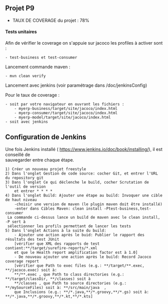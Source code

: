 ## Projet P9

* TAUX DE COVERAGE du projet : 78%

#### Tests unitaires
Afin de vérifier le coverage on s'appuie sur jacoco
les profiles à activer sont :
    
    - test-business et test-consumer
    

Lancement commande maven :

    - mvn clean verify

Lancement avec jenkins (voir paramétrage dans /doc/jenkinsConfig)

Pour le taux de coverage :

    - soit par votre navigateur en ouvrant les fichiers :
        - myerp-business/target/site/jacoco/index.html
        - myerp-consumer/target/site/jacoco/index.html
        - myerp-model/target/site/jacoco/index.html
    - soit avec jenkins

## Configuration de Jenkins
Une fois Jenkins installé ( https://www.jenkins.io/doc/book/installing/), il est conseillé de  
sauvegarder entre chaque étape.

    1) Créer un nouveau projet freestyle
    2) Dans l'onglet Gestion de code source: cocher Git, et entrer l'URL du repository git
    3) Dans l'onglet Ce qui déclenche le build, cocher Scrutation de l'outil de version  
        et entrer * * * *  
    4) Dans l'onglet Build: Ajouter une étape au build: Invoquer une cible de haut niveau  
        -choisir une version de maven (le plugin maven doit être installé)  
        -enter dans Cibles Maven: clean install -Ptest-business,test-consumer  
     La commande ci-dessus lance un build de maven avec le clean install, -P sert à  
     sélectionner les profils permettant de lancer les tests        
    5) Dans l'onglet Actions à la suite du build: 
        - Ajouter une action après le buid: Publier le rapport des résultats des test JUnit 
        [vérifier que XML des rapports de test contient:**/target/surefire-reports/*.xml  
        et que le Health report amplification factor est à 1.0]  
        - De nouveau ajouter une action après le build: Record Jacoco coverage report  
        [vérifier que Path to exec files (e.g.: **/target/**.exec, **/jacoco.exec) soit à:  
        **/**.exec , que Path to class directories (e.g.: **/target/classDir, **/classes) soit à  
        **/classes , que Path to source directories (e.g.: **/mySourceFiles) soit à: **/src/main/java  ,
        que Inclusions (e.g.: **/*.java,**/*.groovy,**/*.gs) soit à: **/*.java,**/*.groovy,**/*.kt,**/*.kts]
